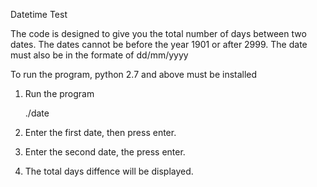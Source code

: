 Datetime Test

The code is designed to give you the total number of days between two dates. The dates cannot be before the year 1901 or after 2999. The date must also be in the formate of dd/mm/yyyy

To run the program, python 2.7 and above must be installed

1. Run the program

    ./date

2. Enter the first date, then press enter.
4. Enter the second date, the press enter.
5. The total days diffence will be displayed.
